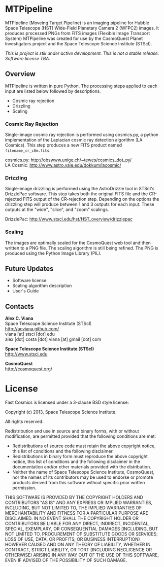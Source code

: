 MTPipeline
==========

MTPipeline (Moveing Target Pipeline) is an imaging pipeline for Hubble Space Telescope (HST) Wide-Field Planetary Camera 2 (WFPC2) images. It produces processed PNGs from FITS images (Flexible Image Transport System) MTPipeline  was created for use by the CosmoQuest Planet Investigators project and the Space Telescope Science Institute (STScI).

_This is project is still under active development. This is not a stable release. Software license TBA._

Overview
--------

MTPipeline is written in pure Python. The processing steps applied to each input are listed below followed by descriptions.

- Cosmic ray rejection
- Drizzling
- Scaling

### Cosmic Ray Rejection

Single-image cosmic ray rejection is performed using cosmics.py, a python implementation of the Laplacian cosmic ray detection algorithm (LA Cosmics). This step produces a new FITS product named `filename_cr_c0m.fits`.  

cosmics.py: http://obswww.unige.ch/~tewes/cosmics_dot_py/  
LA Cosmic: http://www.astro.yale.edu/dokkum/lacosmic/

### Drizzling

Single-image drizzling is performed using the AstroDrizzle tool in STScI's DrizzlePac software. This step takes both the original FITS file and the CR-rejected FITS output of the CR-rejection step. Depending on the options the drizzling step will produce between 1 and 3 outputs for each input. These outputs at the "wide", "slice", and "zoom" scalings.

DrizzlePac: http://www.stsci.edu/hst/HST_overview/drizzlepac

### Scaling

The images are optimally scaled for the CosmoQuest web tool and then written to a PNG file. The scaling algorithm is still being refined. The PNG is produced using the Python Image Library (PIL).

Future Updates
--------------

* Software license
* Scaling algorithm description
* User's Guide

Contacts
--------

**Alex C. Viana**  
Space Telescope Science Institute (STScI)  
http://acviana.github.com/  
viana [at] stsci [dot] edu  
alex [dot] costa [dot] viana [at] gmail [dot] com  
  
**Space Telescope Science Institute (STScI)**  
http://www.stsci.edu  
  
**CosmoQuest**  
http://cosmoquest.org/  

License
=======

Fast Cosmics is licensed under a 3-clause BSD style license:

Copyright (c) 2013, Space Telescope Science Institute.

All rights reserved.

Redistribution and use in source and binary forms, with or without modification, are permitted provided that the following conditions are met:

- Redistributions of source code must retain the above copyright notice, this list of conditions and the following disclaimer.
- Redistributions in binary form must reproduce the above copyright notice, this list of conditions and the following disclaimer in the documentation and/or other materials provided with the distribution.
- Neither the name of Space Telescope Science Institute, CosmoQuest, nor the names of its contributors may be used to endorse or promote products derived from this software without specific prior written permission.

THIS SOFTWARE IS PROVIDED BY THE COPYRIGHT HOLDERS AND CONTRIBUTORS "AS IS" AND ANY EXPRESS OR IMPLIED WARRANTIES, INCLUDING, BUT NOT LIMITED TO, THE IMPLIED WARRANTIES OF MERCHANTABILITY AND FITNESS FOR A PARTICULAR PURPOSE ARE DISCLAIMED. IN NO EVENT SHALL THE COPYRIGHT HOLDER OR CONTRIBUTORS BE LIABLE FOR ANY DIRECT, INDIRECT, INCIDENTAL, SPECIAL, EXEMPLARY, OR CONSEQUENTIAL DAMAGES (INCLUDING, BUT NOT LIMITED TO, PROCUREMENT OF SUBSTITUTE GOODS OR SERVICES; LOSS OF USE, DATA, OR PROFITS; OR BUSINESS INTERRUPTION) HOWEVER CAUSED AND ON ANY THEORY OF LIABILITY, WHETHER IN CONTRACT, STRICT LIABILITY, OR TORT (INCLUDING NEGLIGENCE OR OTHERWISE) ARISING IN ANY WAY OUT OF THE USE OF THIS SOFTWARE, EVEN IF ADVISED OF THE POSSIBILITY OF SUCH DAMAGE.


